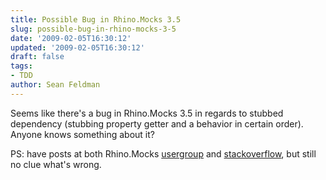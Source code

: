 ```yaml
---
title: Possible Bug in Rhino.Mocks 3.5
slug: possible-bug-in-rhino-mocks-3-5
date: '2009-02-05T16:30:12'
updated: '2009-02-05T16:30:12'
draft: false
tags:
- TDD
author: Sean Feldman
---
```



Seems like there's a bug in Rhino.Mocks 3.5 in regards to stubbed dependency (stubbing property getter and a behavior in certain order). Anyone knows something about it?

PS: have posts at both Rhino.Mocks [usergroup](http://groups.google.com/group/RhinoMocks/browse_thread/thread/b38d09b276e66ec7) and [stackoverflow](http://stackoverflow.com/questions/510050/stubbing-property-getter-prior-to-method-on-the-same-object-rhino-mocks-3-5), but still no clue what's wrong.


